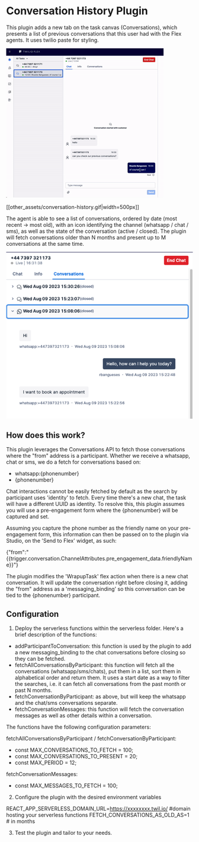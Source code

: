 # Conversation History Plugin

This plugin adds a new tab on the task canvas (Conversations), which presents a list of previous conversations that this user had with the Flex agents. It uses twilio paste for styling.

![Alt text](other_assets/conversation-history.gif)

[[other_assets/conversation-history.gif|width=500px]]

The agent is able to see a list of conversations, ordered by date (most recent -> most old), with an icon identifying the channel (whatsapp / chat / sms), as well as the state of the conversation (active / closed). The plugin will fetch conversations older than N months and present up to M conversations at the same time. 

![Alt text](other_assets/screenshot1.png)

## How does this work?

This plugin leverages the Conversations API to fetch those conversations where the "from" address is a participant. Whether we receive a whatsapp, chat or sms, we do a fetch for conversations based on:
- whatsapp:{phonenumber}
- {phonenumber}

Chat interactions cannot be easily fetched by default as the search by participant uses 'identity' to fetch. Every time there's a new chat, the task will have a different UUID as identity. To resolve this, this plugin assumes you will use a pre-engagement form where the {phonenumber} will be captured and set. 

Assuming you capture the phone number as the friendly name on your pre-engagement form, this information can then be passed on to the plugin via Studio, on the 'Send to Flex' widget, as such:

{"from":"{{trigger.conversation.ChannelAttributes.pre_engagement_data.friendlyName}}"}

The plugin modifies the 'WrapupTask' flex action when there is a new chat conversation. It will update the conversation right before closing it, adding the "from" address as a 'messaging_binding' so this conversation can be tied to the {phonenumber} participant.

## Configuration

1. Deploy the serverless functions within the serverless folder. Here's a brief description of the functions:
- addParticipantToConversation: this function is used by the plugin to add a new messaging_binding to the chat conversations before closing so they can be fetched.
- fetchAllConversationsByParticipant: this function will fetch all the conversations (whatsapp/sms/chats), put them in a list, sort them in alphabetical order and return them. It uses a start date as a way to filter the searches, i.e. it can fetch all conversations from the past month or past N months.
- fetchConversationByParticipant: as above, but will keep the whatsapp and the chat/sms conversations separate.
- fetchConversationMessages: this function will fetch the conversation messages as well as other details within a conversation. 

The functions have the following configuration parameters:

fetchAllConversationsByParticipant / fetchConversationByParticipant:
- const MAX_CONVERSATIONS_TO_FETCH = 100;
- const MAX_CONVERSATIONS_TO_PRESENT = 20;
- const MAX_PERIOD = 12;

fetchConversationMessages:
- const MAX_MESSAGES_TO_FETCH = 100;

2. Configure the plugin with the desired environment variables

REACT_APP_SERVERLESS_DOMAIN_URL=https://xxxxxxxx.twil.io/ #domain hosting your serverless functions
FETCH_CONVERSATIONS_AS_OLD_AS=1 # in months

3. Test the plugin and tailor to your needs.


